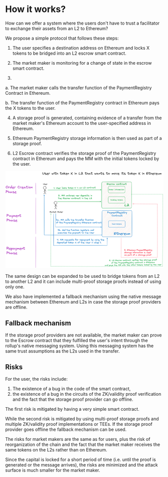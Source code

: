 # How it works?

How can we offer a system where the users don't have to trust a facilitator to exchange their assets from an L2 to
Ethereum?

We propose a simple protocol that follows these steps:

1. The user specifies a destination address on Ethereum and locks X tokens
   to be bridged into an L2 escrow smart contract.

2. The market maker is monitoring for a change of state in the escrow smart contract.

3.

a. The market maker calls the transfer function of the PaymentRegistry Contract in Ethereum.

b. The transfer function of the PaymentRegistry contract in Ethereum pays the X tokens to the user.

4. A storage proof is generated, containing evidence of a transfer from the
   market maker's Ethereum account to the user-specified address in Ethereum.

5. Ethereum PaymentRegistry storage information is then used as part of a storage proof.

6. L2 Escrow contract verifies the storage proof of the PaymentRegistry
   contract in Ethereum and pays the MM with the initial tokens locked by the user.

![YAB-diagram](../images/YAB-diagram.png)

The same design can be expanded to be used to bridge tokens from an L2 to another L2 and it can include multi-proof
storage proofs instead of using only one.

We also have implemented a fallback mechanism using the native message mechanism
between Ethereum and L2s in case the storage proof providers are offline.

## Fallback mechanism

If the storage proof providers are not available, the market maker can prove
to the Escrow contract that they fulfilled the user's intent through the rollup's
native messaging system. Using this messaging system has the same trust
assumptions as the L2s used in the transfer.

## Risks

For the user, the risks include:

1. The existence of a bug in the code of the smart contract,
2. the existence of a bug in the circuits of the ZK/validity proof verification and the fact that the storage proof
   provider can go offline.

The first risk is mitigated by having a very simple smart contract. 

While the second risk is mitigated by using multi-proof storage proofs and multiple ZK/validity
proof implementations or TEEs. If the storage proof provider goes offline
the fallback mechanism can be used.

The risks for market makers are the same as for users, plus the risk of
reorganization of the chain and the fact that the market maker receives the
same tokens on the L2s rather than on Ethereum.

Since the capital is locked for a short period of time (i.e. until the proof is generated or
the message arrives), the risks are minimized and the attack surface is much smaller
for the market maker.

